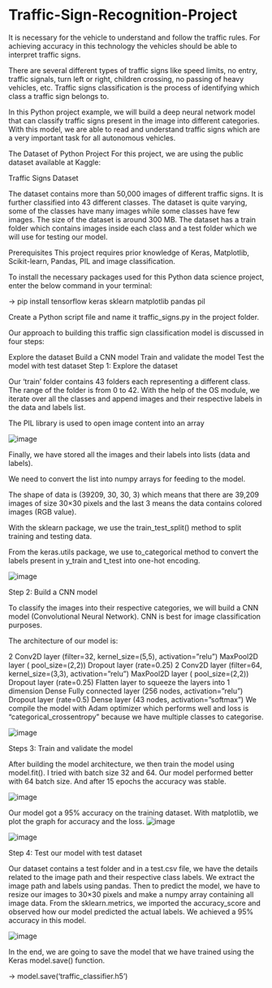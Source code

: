 # Traffic-Sign-Recognition-Project
It is necessary for the vehicle to understand and follow the traffic rules. For achieving accuracy in this technology the vehicles should be able to interpret traffic signs.

There are several different types of traffic signs like speed limits, no entry, traffic signals, turn left or right, children crossing, no passing of heavy vehicles, etc. Traffic signs classification is the process of identifying which class a traffic sign belongs to.

In this Python project example, we will build a deep neural network model that can classify traffic signs present in the image into different categories. With this model, we are able to read and understand traffic signs which are a very important task for all autonomous vehicles.

The Dataset of Python Project
For this project, we are using the public dataset available at Kaggle:

Traffic Signs Dataset

The dataset contains more than 50,000 images of different traffic signs. It is further classified into 43 different classes. The dataset is quite varying, some of the classes have many images while some classes have few images. The size of the dataset is around 300 MB. The dataset has a train folder which contains images inside each class and a test folder which we will use for testing our model.

Prerequisites
This project requires prior knowledge of Keras, Matplotlib, Scikit-learn, Pandas, PIL and image classification.

To install the necessary packages used for this Python data science project, enter the below command in your terminal:

->  pip install tensorflow keras sklearn matplotlib pandas pil

Create a Python script file and name it traffic_signs.py in the project folder.

Our approach to building this traffic sign classification model is discussed in four steps:

Explore the dataset
Build a CNN model
Train and validate the model
Test the model with test dataset
Step 1: Explore the dataset

Our ‘train’ folder contains 43 folders each representing a different class. The range of the folder is from 0 to 42. With the help of the OS module, we iterate over all the classes and append images and their respective labels in the data and labels list.

The PIL library is used to open image content into an array

![image](https://github.com/Subramaniann25/Traffic-Sign-Recognition-Project/assets/114677185/cdd79a1f-4c29-47e8-8c97-29c0b18e293e)

Finally, we have stored all the images and their labels into lists (data and labels).

We need to convert the list into numpy arrays for feeding to the model.

The shape of data is (39209, 30, 30, 3) which means that there are 39,209 images of size 30×30 pixels and the last 3 means the data contains colored images (RGB value).

With the sklearn package, we use the train_test_split() method to split training and testing data.

From the keras.utils package, we use to_categorical method to convert the labels present in y_train and t_test into one-hot encoding.

![image](https://github.com/Subramaniann25/Traffic-Sign-Recognition-Project/assets/114677185/930f7a5e-a4ff-4701-ab77-12bd96047f26)

Step 2: Build a CNN model

To classify the images into their respective categories, we will build a CNN model (Convolutional Neural Network). CNN is best for image classification purposes.

The architecture of our model is:

2 Conv2D layer (filter=32, kernel_size=(5,5), activation=”relu”)
MaxPool2D layer ( pool_size=(2,2))
Dropout layer (rate=0.25)
2 Conv2D layer (filter=64, kernel_size=(3,3), activation=”relu”)
MaxPool2D layer ( pool_size=(2,2))
Dropout layer (rate=0.25)
Flatten layer to squeeze the layers into 1 dimension
Dense Fully connected layer (256 nodes, activation=”relu”)
Dropout layer (rate=0.5)
Dense layer (43 nodes, activation=”softmax”)
We compile the model with Adam optimizer which performs well and loss is “categorical_crossentropy” because we have multiple classes to categorise.

![image](https://github.com/Subramaniann25/Traffic-Sign-Recognition-Project/assets/114677185/b0d4ed5d-4aa7-4188-b87d-27a62856f3dd)

Steps 3: Train and validate the model

After building the model architecture, we then train the model using model.fit(). I tried with batch size 32 and 64. Our model performed better with 64 batch size. And after 15 epochs the accuracy was stable.

![image](https://github.com/Subramaniann25/Traffic-Sign-Recognition-Project/assets/114677185/fca44aa8-7eec-4c15-939c-2a66558060e3)

Our model got a 95% accuracy on the training dataset. With matplotlib, we plot the graph for accuracy and the loss.
![image](https://github.com/Subramaniann25/Traffic-Sign-Recognition-Project/assets/114677185/d6ad376e-0aa0-4b43-996a-813ee7679b41)

![image](https://github.com/Subramaniann25/Traffic-Sign-Recognition-Project/assets/114677185/40199628-0677-44ef-a08e-3860a4892eb8)

Step 4: Test our model with test dataset

Our dataset contains a test folder and in a test.csv file, we have the details related to the image path and their respective class labels. We extract the image path and labels using pandas. Then to predict the model, we have to resize our images to 30×30 pixels and make a numpy array containing all image data. From the sklearn.metrics, we imported the accuracy_score and observed how our model predicted the actual labels. We achieved a 95% accuracy in this model.

![image](https://github.com/Subramaniann25/Traffic-Sign-Recognition-Project/assets/114677185/5db9a9a4-a29b-4cf6-a73b-bafca375f012)

In the end, we are going to save the model that we have trained using the Keras model.save() function.

->  model.save(‘traffic_classifier.h5’)












